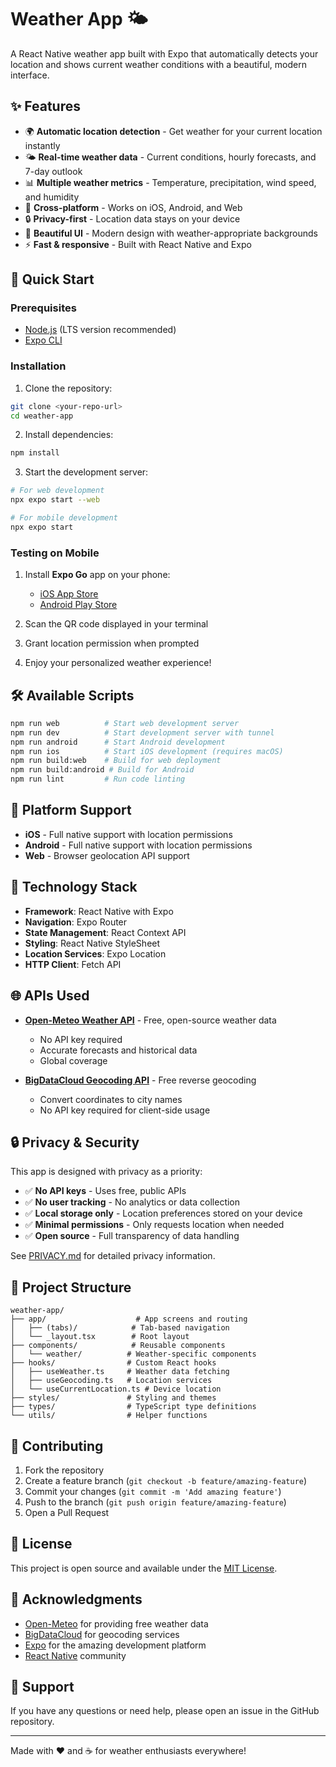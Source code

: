 # Weather App 🌤️

A React Native weather app built with Expo that automatically detects your location and shows current weather conditions with a beautiful, modern interface.

## ✨ Features

- 🌍 **Automatic location detection** - Get weather for your current location instantly
- 🌤️ **Real-time weather data** - Current conditions, hourly forecasts, and 7-day outlook
- 📊 **Multiple weather metrics** - Temperature, precipitation, wind speed, and humidity
- 📱 **Cross-platform** - Works on iOS, Android, and Web
- 🔒 **Privacy-first** - Location data stays on your device
- 🎨 **Beautiful UI** - Modern design with weather-appropriate backgrounds
- ⚡ **Fast & responsive** - Built with React Native and Expo

## 🚀 Quick Start

### Prerequisites

- [Node.js](https://nodejs.org/) (LTS version recommended)
- [Expo CLI](https://docs.expo.dev/get-started/installation/)

### Installation

1. Clone the repository:
```bash
git clone <your-repo-url>
cd weather-app
```

2. Install dependencies:
```bash
npm install
```

3. Start the development server:
```bash
# For web development
npx expo start --web

# For mobile development
npx expo start
```

### Testing on Mobile

1. Install **Expo Go** app on your phone:
   - [iOS App Store](https://apps.apple.com/app/expo-go/id982107779)
   - [Android Play Store](https://play.google.com/store/apps/details?id=host.exp.exponent)

2. Scan the QR code displayed in your terminal
3. Grant location permission when prompted
4. Enjoy your personalized weather experience!

## 🛠️ Available Scripts

```bash
npm run web          # Start web development server
npm run dev          # Start development server with tunnel
npm run android      # Start Android development
npm run ios          # Start iOS development (requires macOS)
npm run build:web    # Build for web deployment
npm run build:android # Build for Android
npm run lint         # Run code linting
```

## 📱 Platform Support

- **iOS** - Full native support with location permissions
- **Android** - Full native support with location permissions  
- **Web** - Browser geolocation API support

## 🔧 Technology Stack

- **Framework**: React Native with Expo
- **Navigation**: Expo Router
- **State Management**: React Context API
- **Styling**: React Native StyleSheet
- **Location Services**: Expo Location
- **HTTP Client**: Fetch API

## 🌐 APIs Used

- **[Open-Meteo Weather API](https://open-meteo.com/)** - Free, open-source weather data
  - No API key required
  - Accurate forecasts and historical data
  - Global coverage

- **[BigDataCloud Geocoding API](https://www.bigdatacloud.com/)** - Free reverse geocoding
  - Convert coordinates to city names
  - No API key required for client-side usage

## 🔒 Privacy & Security

This app is designed with privacy as a priority:

- ✅ **No API keys** - Uses free, public APIs
- ✅ **No user tracking** - No analytics or data collection
- ✅ **Local storage only** - Location preferences stored on your device
- ✅ **Minimal permissions** - Only requests location when needed
- ✅ **Open source** - Full transparency of data handling

See [PRIVACY.md](PRIVACY.md) for detailed privacy information.

## 📂 Project Structure

```
weather-app/
├── app/                    # App screens and routing
│   ├── (tabs)/            # Tab-based navigation
│   └── _layout.tsx        # Root layout
├── components/            # Reusable components
│   └── weather/          # Weather-specific components
├── hooks/                # Custom React hooks
│   ├── useWeather.ts     # Weather data fetching
│   ├── useGeocoding.ts   # Location services
│   └── useCurrentLocation.ts # Device location
├── styles/               # Styling and themes
├── types/                # TypeScript type definitions
└── utils/                # Helper functions
```

## 🤝 Contributing

1. Fork the repository
2. Create a feature branch (`git checkout -b feature/amazing-feature`)
3. Commit your changes (`git commit -m 'Add amazing feature'`)
4. Push to the branch (`git push origin feature/amazing-feature`)
5. Open a Pull Request

## 📄 License

This project is open source and available under the [MIT License](LICENSE).

## 🙏 Acknowledgments

- [Open-Meteo](https://open-meteo.com/) for providing free weather data
- [BigDataCloud](https://www.bigdatacloud.com/) for geocoding services
- [Expo](https://expo.dev/) for the amazing development platform
- [React Native](https://reactnative.dev/) community

## 📧 Support

If you have any questions or need help, please open an issue in the GitHub repository.

---

Made with ❤️ and ☕ for weather enthusiasts everywhere!
